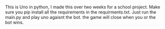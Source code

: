 This is Uno in python, I made this over two weeks for a school project.
Make sure you pip install all the requirements in the requirments.txt.
Just run the main.py and play uno agaisnt the bot.
the game will close when you or the bot wins.
